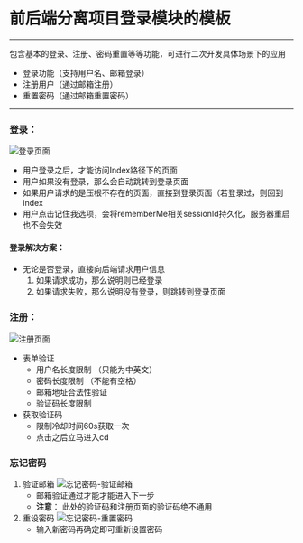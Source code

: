 # 前后端分离项目登录模块的模板

---

包含基本的登录、注册、密码重置等等功能，可进行二次开发具体场景下的应用
* 登录功能（支持用户名、邮箱登录）
* 注册用户（通过邮箱注册）
* 重置密码（通过邮箱重置密码）

---

### 登录：
![登录页面](https://image.itbaima.net/images/90/image-20230425215894483.jpeg)
- 用户登录之后，才能访问Index路径下的页面
- 用户如果没有登录，那么会自动跳转到登录页面
- 如果用户请求的是压根不存在的页面，直接到登录页面（若登录过，则回到index
- 用户点击记住我选项，会将rememberMe相关sessionId持久化，服务器重启也不会失效
#### 登录解决方案：
- 无论是否登录，直接向后端请求用户信息
    1. 如果请求成功，那么说明则已经登录
    2. 如果请求失败，那么说明没有登录，则跳转到登录页面

### 注册：
![注册页面](https://image.itbaima.net/images/90/image-20230425214634464.jpeg)
- 表单验证
    - 用户名长度限制 （只能为中英文）
    - 密码长度限制 （不能有空格）
    - 邮箱地址合法性验证
    - 验证码长度限制
- 获取验证码
    - 限制冷却时间60s获取一次
    - 点击之后立马进入cd

### 忘记密码

1. 验证邮箱
![忘记密码-验证邮箱](https://image.itbaima.net/images/90/image-20230425211496617.jpeg)
   - 邮箱验证通过才能才能进入下一步
   - **注意**： 此处的验证码和注册页面的验证码绝不通用
2. 重设密码
![忘记密码-重置密码](https://image.itbaima.net/images/90/image-20230425211496617.jpeg)
   - 输入新密码再确定即可重新设置密码



